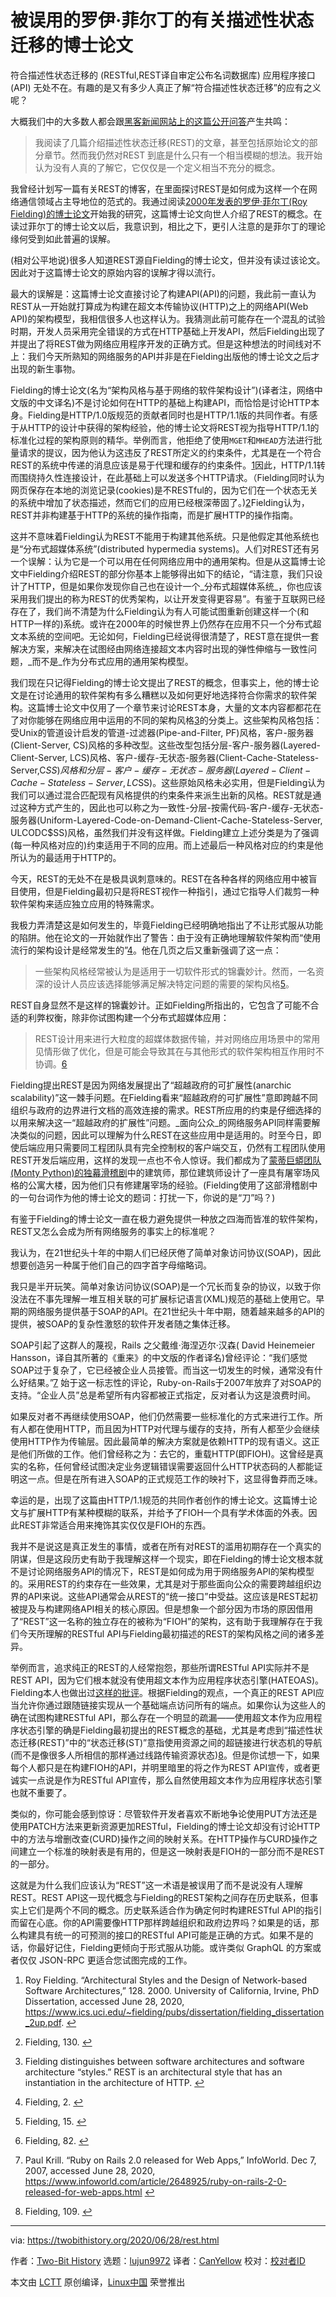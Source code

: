 [#]: collector: (lujun9972)
[#]: translator: (CanYellow)
[#]: reviewer: ( )
[#]: publisher: ( )
[#]: url: ( )
[#]: subject: (Roy Fielding's Misappropriated REST Dissertation)
[#]: via: (https://twobithistory.org/2020/06/28/rest.html)
[#]: author: (Two-Bit History https://twobithistory.org)

被误用的罗伊·菲尔丁的有关描述性状态迁移的博士论文
======

符合描述性状态迁移的 (RESTful,REST译自审定公布名词数据库) 应用程序接口 (API) 无处不在。有趣的是又有多少人真正了解“符合描述性状态迁移”的应有之义呢？

大概我们中的大多数人都会跟[黑客新闻网站上的这篇公开问答][1]产生共鸣：

> 我阅读了几篇介绍描述性状态迁移(REST)的文章，甚至包括原始论文的部分章节。然而我仍然对REST
到底是什么只有一个相当模糊的想法。我开始认为没有人真的了解它，它仅仅是一个定义相当不充分的概念。

我曾经计划写一篇有关REST的博客，在里面探讨REST是如何成为这样一个在网络通信领域占主导地位的范式的。我通过阅读[2000年发表的罗伊·菲尔丁(Roy Fielding)的博士论文][2]开始我的研究，这篇博士论文向世人介绍了REST的概念。在读过菲尔丁的博士论文以后，我意识到，相比之下，更引人注意的是菲尔丁的理论缘何受到如此普遍的误解。

(相对公平地说)很多人知道REST源自Fielding的博士论文，但并没有读过该论文。因此对于这篇博士论文的原始内容的误解才得以流行。

最大的误解是：这篇博士论文直接讨论了构建API(API)的问题，我此前一直认为REST从一开始就打算成为构建在超文本传输协议(HTTP)之上的网络API(Web API)的架构模型，我相信很多人也这样认为。我猜测此前可能存在一个混乱的试验时期，开发人员采用完全错误的方式在HTTP基础上开发API，然后Fielding出现了并提出了将REST做为网络应用程序开发的正确方式。但是这种想法的时间线对不上：我们今天所熟知的网络服务的API并非是在Fielding出版他的博士论文之后才出现的新生事物。

Fielding的博士论文(名为“架构风格与基于网络的软件架构设计”)(译者注，网络中文版的中文译名)不是讨论如何在HTTP的基础上构建API，而恰恰是讨论HTTP本身。Fielding是HTTP/1.0版规范的贡献者同时也是HTTP/1.1版的共同作者。有感于从HTTP的设计中获得的架构经验，他的博士论文将REST视为指导HTTP/1.1的标准化过程的架构原则的精华。举例而言，他拒绝了使用`MGET`和`MHEAD`方法进行批量请求的提议，因为他认为这违反了REST所定义的约束条件，尤其是在一个符合REST的系统中传递的消息应该是易于代理和缓存的约束条件。[1][3]因此，HTTP/1.1转而围绕持久性连接设计，在此基础上可以发送多个HTTP请求。（Fielding同时认为网页保存在本地的浏览记录(cookies)是不RESTful的，因为它们在一个状态无关的系统中增加了状态描述，然而它们的应用已经根深蒂固了。)[2][4]Fielding认为，REST并非构建基于HTTP的系统的操作指南，而是扩展HTTP的操作指南。

这并不意味着Fielding认为REST不能用于构建其他系统。只是他假定其他系统也是“分布式超媒体系统”(distributed hypermedia systems)。人们对REST还有另一个误解：认为它是一个可以用在任何网络应用中的通用架构。但是从这篇博士论文中Fielding介绍REST的部分你基本上能够得出如下的结论，“请注意，我们只设计了HTTP，但是如果你发现你自己也在设计一个_分布式超媒体系统_，你也应该采用我们提出的称为REST的优秀架构，以让开发变得更容易”。有鉴于互联网已经存在了，我们尚不清楚为什么Fielding认为有人可能试图重新创建这样一个(和HTTP一样的)系统。或许在2000年的时候世界上仍然存在应用不只一个分布式超文本系统的空间吧。无论如何，Fielding已经说得很清楚了，REST意在提供一套解决方案，来解决在试图经由网络连接超文本内容时出现的弹性伸缩与一致性问题，_而不是_作为分布式应用的通用架构模型。

我们现在只记得Fielding的博士论文提出了REST的概念，但事实上，他的博士论文是在讨论通用的软件架构有多么糟糕以及如何更好地选择符合你需求的软件架构。这篇博士论文中仅用了一个章节来讨论REST本身，大量的文本内容都都花在了对你能够在网络应用中运用的不同的架构风格[3][5]的分类上。这些架构风格包括：受Unix的管道设计启发的管道-过滤器(Pipe-and-Filter, PF)风格，客户-服务器(Client-Server, CS)风格的多种改型。这些改型包括分层-客户-服务器(Layered-Client-Server, LCS)风格、客户-缓存-无状态-服务器(Client-Cache-Stateless-Server,C$SS)风格和分层-客户-缓存-无状态-服务器(Layered-Client-Cache-Stateless-Server, LC$SS)。这些原始风格未必实用，但是Fielding认为我们可以通过混合匹配现有风格提供的约束条件来派生出新的风格。REST就是通过这种方式产生的，因此也可以称之为一致性-分层-按需代码-客户-缓存-无状态-服务器(Uniform-Layered-Code-on-Demand-Client-Cache-Stateless-Server, ULCODC$SS)风格，虽然我们并没有这样做。Fielding建立上述分类是为了强调(每一种风格对应的)约束适用于不同的应用。而上述最后一种风格对应的约束是他所认为的最适用于HTTP的。

今天，REST的无处不在是极具讽刺意味的。REST在各种各样的网络应用中被盲目使用，但是Fielding最初只是将REST视作一种指引，通过它指导人们裁剪一种软件架构来适应独立应用的特殊需求。

我极力弄清楚这是如何发生的，毕竟Fielding已经明确地指出了不让形式服从功能的陷阱。他在论文的一开始就作出了警告：由于没有正确地理解软件架构而“使用流行的架构设计是经常发生的”[4][6]。他在几页之后又重新强调了这一点：

> 一些架构风格经常被认为是适用于一切软件形式的锦囊妙计。然而，一名资深的设计人员应该选择能够满足解决特定问题的需要的架构风格[5][7]。

REST自身显然不是这样的锦囊妙计。正如Fielding所指出的，它包含了可能不合适的利弊权衡，除非你试图构建一个分布式超媒体应用：

> REST设计用来进行大粒度的超媒体数据传输，并对网络应用场景中的常用见情形做了优化，但是可能会导致其在与其他形式的软件架构相互作用时不协调。[6][8]

Fielding提出REST是因为网络发展提出了“超越政府的可扩展性(anarchic scalability)”这一棘手问题。在Fielding看来“超越政府的可扩展性”意即跨越不同组织与政府的边界进行文档的高效连接的需求。REST所应用的约束是仔细选择的以用来解决这一“超越政府的扩展性”问题。_面向公众_的网络服务API同样需要解决类似的问题，因此可以理解为什么REST在这些应用中是适用的。时至今日，即使后端应用只需要同工程团队具有完全控制权的客户端交互，仍然有工程团队使用REST开发后端应用，这样的发现一点也不令人惊讶。我们都成为了[蒙蒂巨蟒团队(Monty Python)的独幕滑稽剧][9]中的建筑师，那位建筑师设计了一座具有屠宰场风格的公寓大楼，因为他们只有修建屠宰场的经验。(Fielding使用了这部滑稽剧中的一句台词作为他的博士论文的题词：打扰一下，你说的是“刀”吗？)

有鉴于Fielding的博士论文一直在极力避免提供一种放之四海而皆准的软件架构，REST又怎么会成为所有网络服务的事实上的标准呢？

我认为，在21世纪头十年的中期人们已经厌倦了简单对象访问协议(SOAP)，因此想要创造另一种属于他们自己的四字首字母缩略词。


我只是半开玩笑。简单对象访问协议(SOAP)是一个冗长而复杂的协议，以致于你没法在不事先理解一堆互相关联的可扩展标记语言(XML)规范的基础上使用它。早期的网络服务提供基于SOAP的API。在21世纪头十年中期，随着越来越多的API的提供，被SOAP的复杂性激怒的软件开发者随之集体迁移。

SOAP引起了这群人的蔑视，Rails 之父戴维·海涅迈尔·汉森( David Heinemeier Hansson，译自其所著的《重来》的中文版的作者译名)曾经评论：“我们感觉SOAP过于复杂了，它已经被企业人员接管。而当这一切发生的时候，通常没有什么好结果。”[7][10] 始于这一标志性的评论，Ruby-on-Rails于2007年放弃了对SOAP的支持。“企业人员”总是希望所有内容都被正式指定，反对者认为这是浪费时间。

如果反对者不再继续使用SOAP，他们仍然需要一些标准化的方式来进行工作。所有人都在使用HTTP，而且因为HTTP对代理与缓存的支持，所有人都至少会继续使用HTTP作为传输层。因此最简单的解决方案就是依赖HTTP的现有语义。这正是他们所做的工作。他们曾经称之为：去它的，重载HTTP(即FIOH)。这曾经是真实的名称，任何曾经试图决定业务逻辑错误需要返回什么HTTP状态码的人都能证明这一点。但是在所有进入SOAP的正式规范工作的映衬下，这显得鲁莽而乏味。

幸运的是，出现了这篇由HTTP/1.1规范的共同作者创作的博士论文。这篇博士论文与扩展HTTP有某种模糊的联系，并给予了FIOH一个具有学术体面的外表。因此REST非常适合用来掩饰其实仅仅是FIOH的东西。

我并不是说这是真正发生的事情，或者在所有对REST的滥用初期存在一个真实的阴谋，但是这段历史有助于我理解这样一个现实，即在Fielding的博士论文根本就不是讨论网络服务API的情况下，REST是如何成为用于网络服务API的架构模型的。采用REST的约束存在一些效果，尤其是对于那些面向公众的需要跨越组织边界的API来说。这些API通常会从REST的“统一接口”中受益。这应该是REST起初被提及与构建网络API相关的核心原因。但是想象一个部分因为市场的原因借用了“REST”这一名称的独立存在的被称为“FIOH”的架构，这有助于我理解存在于我们今天所理解的RESTful API与Fielding最初描述的REST的架构风格之间的诸多差异。

举例而言，追求纯正的REST的人经常抱怨，那些所谓RESTful API实际并不是REST API，因为它们根本就没有使用超文本作为应用程序状态引擎(HATEOAS)。Fielding本人也做出过[这样的批评][11]。根据Fielding的观点，一个真正的REST API应当允许你通过跟随链接实现从一个基础端点访问所有的端点。如果你认为这些人的确在试图构建RESTful API，那么存在一个明显的疏漏——使用超文本作为应用程序状态引擎的确是Fielding最初提出的REST概念的基础，尤其是考虑到“描述性状态迁移(REST)”中的“状态迁移(ST)”意指使用资源之间的超链接进行状态机的导航(而不是像很多人所相信的那样通过线路传输资源状态)[8][12]。但是你试想一下，如果每个人都只是在构建FIOH的API，并明里暗里的将之作为REST API宣传，或者更诚实一点说是作为RESTful API宣传，那么自然使用超文本作为应用程序状态引擎也就不重要了。

类似的，你可能会感到惊讶：尽管软件开发者喜欢不断地争论使用PUT方法还是使用PATCH方法来更新资源更加RESTful，Fielding的博士论文却没有讨论HTTP中的方法与增删改查(CURD)操作之间的映射关系。在HTTP操作与CURD操作之间建立一个标准的映射表是有用的，但是这一映射表是FIOH的一部分而不是REST的一部分。

这就是为什么我们应该认为“REST”这一术语是被误用了而不是说没有人理解REST。REST API这一现代概念与Fielding的REST架构之间存在历史联系，但事实上它们是两个不同的概念。历史联系适合作为确定何时构建RESTful API的指引而留在心底。你的API需要像HTTP那样跨越组织和政府边界吗？如果是的话，那么构建具有统一的可预测的接口的RESTful API可能是正确的方式。如果不是的话，你最好记住，Fielding更倾向于形式服从功能。或许类似 GraphQL 的方案或者仅仅 JSON-RPC 更适合您试图完成的工作。


  1. Roy Fielding. “Architectural Styles and the Design of Network-based Software Architectures,” 128. 2000. University of California, Irvine, PhD Dissertation, accessed June 28, 2020, <https://www.ics.uci.edu/~fielding/pubs/dissertation/fielding_dissertation_2up.pdf>. [↩︎][16]

  2. Fielding, 130. [↩︎][17]

  3. Fielding distinguishes between software architectures and software architecture “styles.” REST is an architectural style that has an instantiation in the architecture of HTTP. [↩︎][18]

  4. Fielding, 2. [↩︎][19]

  5. Fielding, 15. [↩︎][20]

  6. Fielding, 82. [↩︎][21]

  7. Paul Krill. “Ruby on Rails 2.0 released for Web Apps,” InfoWorld. Dec 7, 2007, accessed June 28, 2020, <https://www.infoworld.com/article/2648925/ruby-on-rails-2-0-released-for-web-apps.html> [↩︎][22]

  8. Fielding, 109. [↩︎][23]




--------------------------------------------------------------------------------

via: https://twobithistory.org/2020/06/28/rest.html

作者：[Two-Bit History][a]
选题：[lujun9972][b]
译者：[CanYellow](https://github.com/CanYellow)
校对：[校对者ID](https://github.com/校对者ID)

本文由 [LCTT](https://github.com/LCTT/TranslateProject) 原创编译，[Linux中国](https://linux.cn/) 荣誉推出

[a]: https://twobithistory.org
[b]: https://github.com/lujun9972
[1]: https://news.ycombinator.com/item?id=7201871
[2]: https://www.ics.uci.edu/~fielding/pubs/dissertation/fielding_dissertation_2up.pdf
[3]: tmp.Ewi4FpMIg6#fn:1
[4]: tmp.Ewi4FpMIg6#fn:2
[5]: tmp.Ewi4FpMIg6#fn:3
[6]: tmp.Ewi4FpMIg6#fn:4
[7]: tmp.Ewi4FpMIg6#fn:5
[8]: tmp.Ewi4FpMIg6#fn:6
[9]: https://www.youtube.com/watch?v=vNoPJqm3DAY
[10]: tmp.Ewi4FpMIg6#fn:7
[11]: https://roy.gbiv.com/untangled/2008/rest-apis-must-be-hypertext-driven
[12]: tmp.Ewi4FpMIg6#fn:8
[13]: https://twitter.com/TwoBitHistory
[14]: https://twobithistory.org/feed.xml
[15]: https://twitter.com/TwoBitHistory/status/1247187881946275841?ref_src=twsrc%5Etfw
[16]: tmp.Ewi4FpMIg6#fnref:1
[17]: tmp.Ewi4FpMIg6#fnref:2
[18]: tmp.Ewi4FpMIg6#fnref:3
[19]: tmp.Ewi4FpMIg6#fnref:4
[20]: tmp.Ewi4FpMIg6#fnref:5
[21]: tmp.Ewi4FpMIg6#fnref:6
[22]: tmp.Ewi4FpMIg6#fnref:7
[23]: tmp.Ewi4FpMIg6#fnref:8
